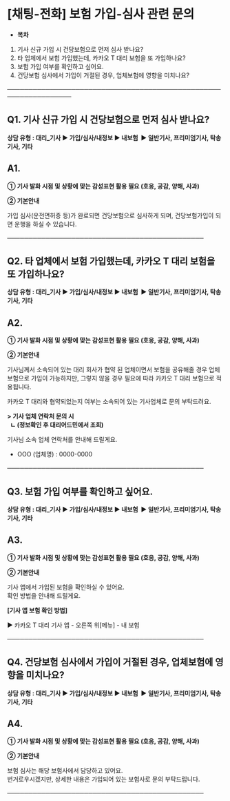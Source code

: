 # [채팅-전화] 보험 가입-심사 관련 문의

* **목차**

1. 기사 신규 가입 시 건당보험으로 먼저 심사 받나요?
2. 타 업체에서 보험 가입했는데, 카카오 T 대리 보험을 또 가입하나요?
3. 보험 가입 여부를 확인하고 싶어요.
4. 건당보험 심사에서 가입이 거절된 경우, 업체보험에 영향을 미치나요?

─────────────────────────────────────────────────────────────────

**Q1. 기사 신규 가입 시 건당보험으로 먼저 심사 받나요?**
------------------------------------

**상담 유형 : 대리\_기사 ▶ 가입/심사/내정보 ▶ 내보험  ▶ 일반기사, 프리미엄기사, 탁송기사, 기타**

**A1.**
-------

****① 기사 발화 시점 및 상황에 맞는 감성표현 활용 필요 (호응, 공감, 양해, 사과)****

**② 기본안내**

가입 심사(운전면허증 등)가 완료되면 건당보험으로 심사하게 되며, 건당보험가입이 되면 운행을 하실 수 있습니다.

──────────────────────────────────────────────

**Q2. 타 업체에서 보험 가입했는데, 카카오 T 대리 보험을 또 가입하나요?**
----------------------------------------------

**상담 유형 : 대리\_기사 ▶ 가입/심사/내정보 ▶ 내보험  ▶ 일반기사, 프리미엄기사, 탁송기사, 기타**

**A2.**
-------

****① 기사 발화 시점 및 상황에 맞는 감성표현 활용 필요 (호응, 공감, 양해, 사과)****

**② 기본안내**

기사님께서 소속되어 있는 대리 회사가 협약 된 업체이면서 보험을 공유해줄 경우 업체보험으로 가입이 가능하지만, 그렇지 않을 경우 필요에 따라 카카오 T 대리 보험으로 적용됩니다.

카카오 T 대리와 협약되었는지 여부는 소속되어 있는 기사업체로 문의 부탁드려요.

**> 기사 업체 연락처 문의 시  
  ㄴ (정보확인 후 대리어드민에서 조회)**

기사님 소속 업체 연락처를 안내해 드릴게요.

- OOO (업체명) : 0000-0000

──────────────────────────────────────────────

**Q3. 보험 가입 여부를 확인하고 싶어요.**
---------------------------

**상담 유형 : 대리\_기사 ▶ 가입/심사/내정보 ▶ 내보험  ▶ 일반기사, 프리미엄기사, 탁송기사, 기타**

**A3.**
-------

****① 기사 발화 시점 및 상황에 맞는 감성표현 활용 필요 (호응, 공감, 양해, 사과)****

**② 기본안내**

기사 앱에서 가입된 보험을 확인하실 수 있어요.  
확인 방법을 안내해 드릴게요.

**[기사 앱 보험 확인 방법]**

▶ 카카오 T 대리 기사 앱 - 오른쪽 위[메뉴] - 내 보험

──────────────────────────────────────────────

**Q4. 건당보험 심사에서 가입이 거절된 경우, 업체보험에 영향을 미치나요?**
---------------------------------------------

**상담 유형 : 대리\_기사 ▶ 가입/심사/내정보 ▶ 내보험  ▶ 일반기사, 프리미엄기사, 탁송기사, 기타**

**A4.**
-------

****① 기사 발화 시점 및 상황에 맞는 감성표현 활용 필요 (호응, 공감, 양해, 사과)****

**② 기본안내**

보험 심사는 해당 보험사에서 담당하고 있어요.  
번거로우시겠지만, 상세한 내용은 가입되어 있는 보험사로 문의 부탁드립니다.

──────────────────────────────────────────────